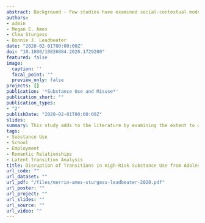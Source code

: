 ```yaml
---
abstract: Background - Few studies have examined social-contextual moderators of substance use transitions from adolescence to young adulthood. A better understanding of the extent to which school, employment, and romantic relationships can disrupt high-risk use patterns could inform strategies for substance use prevention and treatment. Objective - The current study examines the extent school, employment, and relationship factors can disrupt transition in high-risk substance use patterns from adolescence to young adulthood. Method - Data were collected biennially from 662 youth in six assessments across ten years (2003–2013). Using latent transition analysis (LTA) that examined transition is substance use classes, we examined school, employment, and relationship moderators of use transitions. Results - Few differences were found during adolescence with the most significant findings occurring in the transition from adolescence to young adulthood. Examining the transitions from adolescence to young adulthood (W4 to W6), we found evidence that school, employment, and relationship status disrupted problematic substance use patterns, such that, individuals that indicated entering school, working full-time, or getting married or entering a relationship were more likely to transition to a low-risk substance use class than remain in the high-risk class. Conclusions/Importance - Findings underscore the importance of school completion, obtaining stable career employment, and quality relationship to help reduce high-risk substance use patterns leading into young adulthood. Prevention and intervention efforts should consider the diverse needs of youth and be prepared to provide a wide range of services that include educational opportunities and career development if they want to reduce high-risk substance use patterns.
authors:
- admin
- Megan E. Ames
- Clea Sturgess
- Bonnie J. Leadbeater
date: "2020-02-01T00:00:00Z"
doi: "10.1080/10826084.2020.1729200"
featured: false
image:
  caption: ''
  focal_point: ""
  preview_only: false
projects: []
publication: '*Substance Use and Misuse*'
publication_short: ""
publication_types:
- "2"
publishDate: "2020-02-01T00:00:00Z"
slides: 
summary: This study adds to the literature by examining the extent to which school, employment, and romantic relationship factors can disrupt problematic patterns of substance use (i.e. polysubstance use) in a sample of youth followed a decade from adolescence (ages 12-18) to young adulthood (ages 22-29). Specifically, we examine the extent to which school, employment, and romantic relationship factors can disrupt transitions among high-risk use classes at various developmental time points in the transition from adolescence to young adulthood.
tags:
- Substance Use
- School
- Employment
- Romantic Relationships
- Latent Transition Analysis
title: Disruption of Transitions in High-Risk Substance Use from Adolescence to Young Adulthood - School, Employment, and Romantic Relationship Factors
url_code: ""
url_dataset: ""
url_pdf: "/files/merrin-ames-sturgess-leadbeater-2020.pdf"
url_poster: ""
url_project: ""
url_slides: ""
url_source: ""
url_video: ""
---
```

